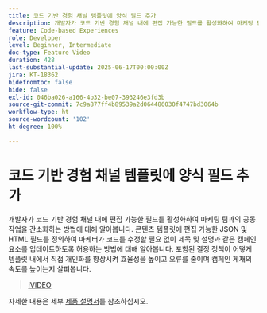 ```yaml
---
title: 코드 기반 경험 채널 템플릿에 양식 필드 추가
description: 개발자가 코드 기반 경험 채널 내에 편집 가능한 필드를 활성화하여 마케팅 팀과의 공동 작업을 간소화하는 방법을 알아봅니다.
feature: Code-based Experiences
role: Developer
level: Beginner, Intermediate
doc-type: Feature Video
duration: 428
last-substantial-update: 2025-06-17T00:00:00Z
jira: KT-18362
hidefromtoc: false
hide: false
exl-id: 046ba026-a166-4b32-be07-393246e3fd3b
source-git-commit: 7c9a877ff4b89539a2d064486030f4747bd3064b
workflow-type: ht
source-wordcount: '102'
ht-degree: 100%

---
```


# 코드 기반 경험 채널 템플릿에 양식 필드 추가

개발자가 코드 기반 경험 채널 내에 편집 가능한 필드를 활성화하여 마케팅 팀과의 공동 작업을 간소화하는 방법에 대해 알아봅니다. 콘텐츠 템플릿에 편집 가능한 JSON 및 HTML 필드를 정의하여 마케터가 코드를 수정할 필요 없이 제목 및 설명과 같은 캠페인 요소를 업데이트하도록 허용하는 방법에 대해 알아봅니다. 포함된 결정 정책이 어떻게 템플릿 내에서 직접 개인화를 향상시켜 효율성을 높이고 오류를 줄이며 캠페인 게재의 속도를 높이는지 살펴봅니다.

>[!VIDEO](https://video.tv.adobe.com/v/3463990/?learn=on&enablevpops)

자세한 내용은 세부 [제품 설명서](https://experienceleague.adobe.com/ko/docs/journey-optimizer/using/channels/code-based-experience/create-code-based-experiences/code-based-form-fields)를 참조하십시오.
